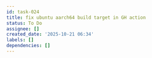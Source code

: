```yaml
---
id: task-024
title: fix ubuntu aarch64 build target in GH action
status: To Do
assignee: []
created_date: '2025-10-21 06:34'
labels: []
dependencies: []
---
```



